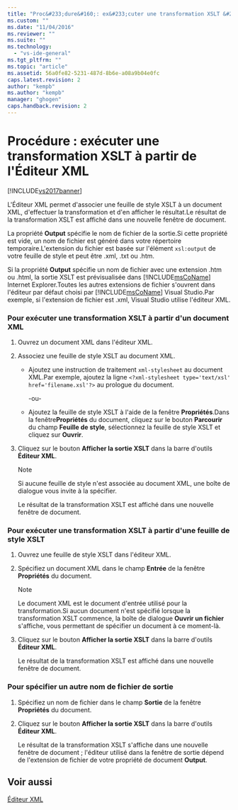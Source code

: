 ```yaml
---
title: "Proc&#233;dure&#160;: ex&#233;cuter une transformation XSLT &#224; partir de l&#39;&#201;diteur XML | Microsoft Docs"
ms.custom: ""
ms.date: "11/04/2016"
ms.reviewer: ""
ms.suite: ""
ms.technology: 
  - "vs-ide-general"
ms.tgt_pltfrm: ""
ms.topic: "article"
ms.assetid: 56a0fe82-5231-487d-8b6e-a08a9b04e0fc
caps.latest.revision: 2
author: "kempb"
ms.author: "kempb"
manager: "ghogen"
caps.handback.revision: 2
---
```

# Proc&#233;dure&#160;: ex&#233;cuter une transformation XSLT &#224; partir de l&#39;&#201;diteur XML
[!INCLUDE[vs2017banner](../code-quality/includes/vs2017banner.md)]

L'Éditeur XML permet d'associer une feuille de style XSLT à un document XML, d'effectuer la transformation et d'en afficher le résultat.Le résultat de la transformation XSLT est affiché dans une nouvelle fenêtre de document.  
  
 La propriété **Output** spécifie le nom de fichier de la sortie.Si cette propriété est vide, un nom de fichier est généré dans votre répertoire temporaire.L'extension du fichier est basée sur l'élément `xsl:output` de votre feuille de style et peut être .xml, .txt ou .htm.  
  
 Si la propriété **Output** spécifie un nom de fichier avec une extension .htm ou .html, la sortie XSLT est prévisualisée dans [!INCLUDE[msCoName](../xml-tools/includes/msconame_md.md)] Internet Explorer.Toutes les autres extensions de fichier s'ouvrent dans l'éditeur par défaut choisi par [!INCLUDE[msCoName](../xml-tools/includes/msconame_md.md)] Visual Studio.Par exemple, si l'extension de fichier est .xml, Visual Studio utilise l'éditeur XML.  
  
### Pour exécuter une transformation XSLT à partir d'un document XML  
  
1.  Ouvrez un document XML dans l'éditeur XML.  
  
2.  Associez une feuille de style XSLT au document XML.  
  
    -   Ajoutez une instruction de traitement `xml-stylesheet` au document XML.Par exemple, ajoutez la ligne `<?xml-stylesheet type='text/xsl' href='filename.xsl'?>` au prologue du document.  
  
         \-ou\-  
  
    -   Ajoutez la feuille de style XSLT à l'aide de la fenêtre **Propriétés**.Dans la fenêtre**Propriétés** du document, cliquez sur le bouton **Parcourir** du champ **Feuille de style**, sélectionnez la feuille de style XSLT et cliquez sur **Ouvrir**.  
  
3.  Cliquez sur le bouton **Afficher la sortie XSLT** dans la barre d'outils **Éditeur XML**.  
  
    > [!NOTE]
    >  Si aucune feuille de style n'est associée au document XML, une boîte de dialogue vous invite à la spécifier.  
    >   
    >  Le résultat de la transformation XSLT est affiché dans une nouvelle fenêtre de document.  
  
### Pour exécuter une transformation XSLT à partir d'une feuille de style XSLT  
  
1.  Ouvrez une feuille de style XSLT dans l'éditeur XML.  
  
2.  Spécifiez un document XML dans le champ **Entrée** de la fenêtre **Propriétés** du document.  
  
    > [!NOTE]
    >  Le document XML est le document d'entrée utilisé pour la transformation.Si aucun document n'est spécifié lorsque la transformation XSLT commence, la boîte de dialogue **Ouvrir un fichier** s'affiche, vous permettant de spécifier un document à ce moment\-là.  
  
3.  Cliquez sur le bouton **Afficher la sortie XSLT** dans la barre d'outils **Éditeur XML**.  
  
     Le résultat de la transformation XSLT est affiché dans une nouvelle fenêtre de document.  
  
### Pour spécifier un autre nom de fichier de sortie  
  
1.  Spécifiez un nom de fichier dans le champ **Sortie** de la fenêtre **Propriétés** du document.  
  
2.  Cliquez sur le bouton **Afficher la sortie XSLT** dans la barre d'outils **Éditeur XML**.  
  
     Le résultat de la transformation XSLT s'affiche dans une nouvelle fenêtre de document ; l'éditeur utilisé dans la fenêtre de sortie dépend de l'extension de fichier de votre propriété de document **Output**.  
  
## Voir aussi  
 [Éditeur XML](../xml-tools/xml-editor.md)